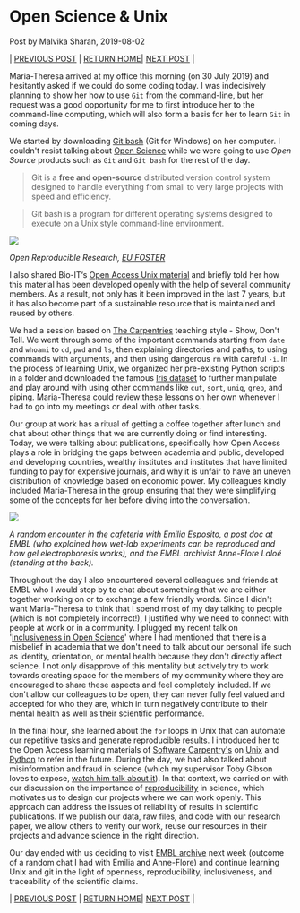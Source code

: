 # Open Science & Unix

Post by Malvika Sharan, 2019-08-02

| [PREVIOUS POST](./2019-07-31-matheli-interview.md) | [RETURN HOME](https://malvikasharan.github.io/EMBL-Women-2019/)| [NEXT POST](./2019-08-13-research_archive.md) |

Maria-Theresa arrived at my office this morning (on 30 July 2019) and hesitantly asked if we could do some coding today. I was indecisively planning to show her how to use [`Git`](https://en.wikipedia.org/wiki/Git) from the command-line, but her request was a good opportunity for me to first introduce her to the command-line computing, which will also form a basis for her to learn `Git` in coming days.

We started by downloading [Git bash](https://gitforwindows.org/) (Git for Windows) on her computer. I couldn't resist talking about [Open Science](https://en.wikipedia.org/wiki/Open_science) while we were going to use *Open Source* products such as `Git` and `Git bash` for the rest of the day.

> Git is a **free and open-source** distributed version control system designed to handle everything from small to very large projects with speed and efficiency.

> Git bash is a program for different operating systems designed to execute on a Unix style command-line environment.

![](https://www.fosteropenscience.eu/sites/default/files/styles/front_page_block/public/filegViQom?itok=KUShY0li)

*Open Reproducible Research, [EU FOSTER](https://www.fosteropenscience.eu/foster-taxonomy/open-reproducible-research)*

I also shared Bio-IT‘s [Open Access Unix material](https://bio-it.embl.de/course-materials/) and briefly told her how this material has been developed openly with the help of several community members. As a result, not only has it been improved in the last 7 years, but it has also become part of a sustainable resource that is maintained and reused by others. 

We had a session based on [The Carpentries](thecarpentries.org) teaching style - Show, Don't Tell. We went through some of the important commands starting from `date` and `whoami` to `cd`, `pwd` and `ls`, then explaining directories and paths, to using commands with arguments, and then using dangerous `rm` with careful `-i`. In the process of learning Unix, we organized her pre-existing Python scripts in a folder and downloaded the famous [Iris dataset](https://en.wikipedia.org/wiki/Iris_flower_data_set) to further manipulate and play around with using other commands like `cut`, `sort`, `uniq`, `grep`, and piping. Maria-Theresa could review these lessons on her own whenever I had to go into my meetings or deal with other tasks. 

Our group at work has a ritual of getting a coffee together after lunch and chat about other things that we are currently doing or find interesting. Today, we were talking about publications, specifically how Open Access plays a role in bridging the gaps between academia and public, developed and developing countries, wealthy institutes and institutes that have limited funding to pay for expensive journals, and why it is unfair to have an uneven distribution of knowledge based on economic power. My colleagues kindly included Maria-Theresa in the group ensuring that they were simplifying some of the concepts for her before diving into the conversation.

![](https://github.com/malvikasharan/EMBL-Women-2019/blob/master/images/PHOTO-2019-08-06-16-37-01.jpg?raw=true)

*A random encounter in the cafeteria with Emilia Esposito, a post doc at EMBL (who explained how wet-lab experiments can be reproduced and how gel electrophoresis works), and the EMBL archivist Anne-Flore Laloë (standing at the back).*

Throughout the day I also encountered several colleagues and friends at EMBL who I would stop by to chat about something that we are either together working on or to exchange a few friendly words. Since I didn't want Maria-Theresa to think that I spend most of my day talking to people (which is not completely incorrect!), I justified why we need to connect with people at work or in a community. I plugged my recent talk on '[Inclusiveness in Open Science](https://speakerdeck.com/malvikasharan/inclusiveness-in-open-communities)' where I had mentioned that there is a misbelief in academia that we don't need to talk about our personal life such as identity, orientation, or mental health because they don't directly affect science. I not only disapprove of this mentality but actively try to work towards creating space for the members of my community where they are encouraged to share these aspects and feel completely included. If we don't allow our colleagues to be open, they can never fully feel valued and accepted for who they are, which in turn negatively contribute to their mental health as well as their scientific performance.

In the final hour, she learned about the `for` loops in Unix that can automate our repetitive tasks and generate reproducible results. I introduced her to the Open Access learning materials of [Software Carpentry's](https://software-carpentry.org/lessons/) on [Unix](http://swcarpentry.github.io/shell-novice) and [Python](http://swcarpentry.github.io/python-novice-inflammation) to refer in the future. During the day, we had also talked about misinformation and fraud in science (which my supervisor Toby Gibson loves to expose, [watch him talk about it](https://www.youtube.com/watch?v=mkchetsRWns)). In that context, we carried on with our discussion on the importance of [reproducibility](https://en.wikipedia.org/wiki/Reproducibility) in science, which motivates us to design our projects where we can work openly. This approach can address the issues of reliability of results in scientific publications. If we publish our data, raw files, and code with our research paper, we allow others to verify our work, reuse our resources in their projects and advance science in the right direction.

Our day ended with us deciding to visit [EMBL archive](https://www.embl.it/aboutus/archive/index.html) next week (outcome of a random chat I had with Emilia and Anne-Flore) and continue learning Unix and git in the light of openness, reproducibility, inclusiveness, and traceability of the scientific claims.

| [PREVIOUS POST](./2019-07-31-matheli-interview.md) | [RETURN HOME](https://malvikasharan.github.io/EMBL-Women-2019/)| [NEXT POST](./2019-08-13-research_archive.md) |
